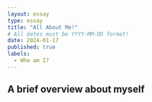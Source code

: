 ```yaml
---
layout: essay
type: essay
title: "All About Me!"
# All dates must be YYYY-MM-DD format!
date: 2024-01-17
published: true
labels:
  - Who am I?
---
```


## A brief overview about myself
